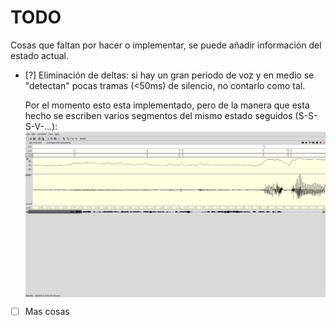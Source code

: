 # TODO
Cosas que faltan por hacer o implementar, se puede añadir información del estado actual.

- [?] Eliminación de deltas: si hay un gran periodo de voz y en medio se "detectan" pocas tramas (<50ms) de silencio, no contarlo como tal.

    Por el momento esto esta implementado, pero de la manera que esta hecho se escriben varios segmentos del mismo estado seguidos (S-S-S-V-...):
    <img src="img/eliminacio-de-discontinuitats.png" width="640" align="center">
    
- [ ] Mas cosas
